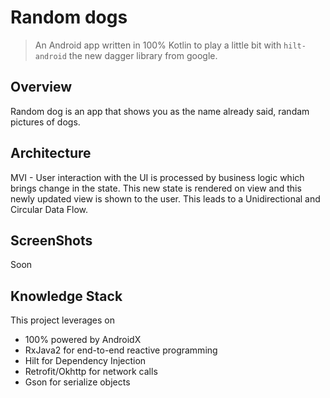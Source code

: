 # Random dogs

> An Android app written in 100% Kotlin to play a little bit with `hilt-android` the new dagger library from google.


## Overview

Random dog is an app that shows you as the name already said, randam pictures of dogs. 


## Architecture

MVI - User interaction with the UI is processed by business logic which brings change in the state. This new state is rendered on view and this newly updated view is shown to the user. This leads to a Unidirectional and Circular Data Flow.



## ScreenShots
Soon

## Knowledge Stack

This project leverages on

- 100% powered by AndroidX 
- RxJava2 for end-to-end reactive programming
- Hilt for Dependency Injection
- Retrofit/Okhttp for network calls
- Gson for serialize objects





